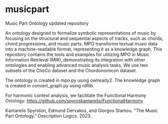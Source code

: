 # musicpart
Music Part Ontology updated repository

An ontology designed to formalize symbolic representations of music by focusing on the structural and sequential aspects of tracks, such as chords, chord progressions, and music parts. MPO transforms textual music data into a machine-readable format, representing it as a knowledge graph. This repository contains the tools and examples for utilizing MPO in Music Information Retrieval (MIR), demonstrating its integration with other ontologies and enabling advanced music analysis tasks. We use two subsets of the ChoCo dataset and the Chordonomicon dataset.

The ontology is created in mpo.py using owlready2. The knowledge graph is created in convert_graph.py using rdflib.

For harmonic context analysis, we facilitate the Functional Harmony Ontology: https://github.com/spyroskantarelis/FunctionalHarmony

Kantarelis Spyridon, Edmund Dervakos, and Giorgos Stamou. "The Music Part Ontology." Description Logics. 2023.
